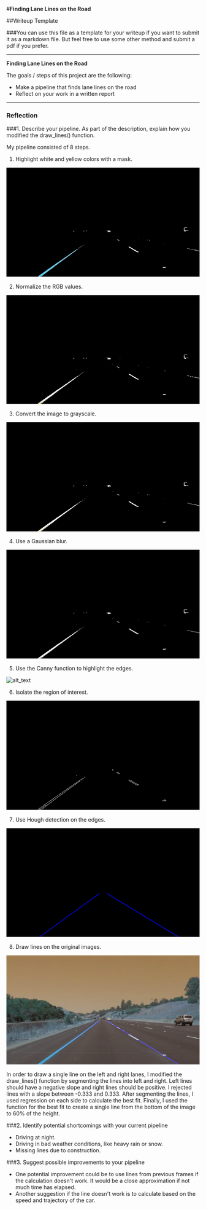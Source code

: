 #**Finding Lane Lines on the Road** 

##Writeup Template

###You can use this file as a template for your writeup if you want to submit it as a markdown file. But feel free to use some other method and submit a pdf if you prefer.

---

**Finding Lane Lines on the Road**

The goals / steps of this project are the following:
* Make a pipeline that finds lane lines on the road
* Reflect on your work in a written report


[//]: # (Image References)

[image1]: ./examples/solidYellowCurve1_lanemask.jpg "Lane mask"
[image2]: ./examples/solidYellowCurve2_normalized.jpg "Normalized"
[image3]: ./examples/solidYellowCurve3_grayscale.jpg "Grayscale"
[image4]: ./examples/solidYellowCurve4_gaussian.jpg "Gaussian Blur"
[image5]: ./examples/solidYellowCurve5_canny.jpg "Canny"
[image6]: ./examples/solidYellowCurve6_region.jpg "Region of interest"
[image7]: ./examples/solidYellowCurve7_hough.jpg "Hough"
[image8]: ./examples/solidYellowCurve8_out.jpg "Result"

---

### Reflection

###1. Describe your pipeline. As part of the description, explain how you modified the draw_lines() function.

My pipeline consisted of 8 steps.

1. Highlight white and yellow colors with a mask.

![alt_text][image1]

2. Normalize the RGB values.

![alt_text][image2]

3. Convert the image to grayscale.

![alt_text][image3]

4. Use a Gaussian blur.

![alt_text][image4]

5. Use the Canny function to highlight the edges.

![alt_text][image5]

6. Isolate the region of interest.

![alt_text][image6]

7. Use Hough detection on the edges.

![alt_text][image7]

8. Draw lines on the original images.

![alt_text][image8]

In order to draw a single line on the left and right lanes, I modified the draw_lines() function by segmenting the lines into left and right.  Left lines should have a negative slope and right lines should be positive.  I rejected lines with a slope between -0.333 and 0.333.  After segmenting the lines, I used regression on each side to calculate the best fit.  Finally, I used the function for the best fit to create a single line from the bottom of the image to 60% of the height.


###2. Identify potential shortcomings with your current pipeline

* Driving at night.
* Driving in bad weather conditions, like heavy rain or snow.
* Missing lines due to construction.

###3. Suggest possible improvements to your pipeline

* One potential improvement could be to use lines from previous frames if the calculation doesn't work.  It would be a close approximation if not much time has elapsed.
* Another suggestion if the line doesn't work is to calculate based on the speed and trajectory of the car.